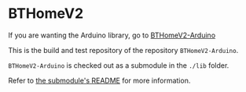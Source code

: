 # BTHomeV2
If you are wanting the Arduino library, go to [BTHomeV2-Arduino](https://github.com/deeja/BTHomeV2-Arduino)

This is the build and test repository of the repository `BTHomeV2-Arduino`.

`BTHomeV2-Arduino` is checked out as a submodule in the `./lib` folder.

Refer to [the submodule's README](./lib/BTHomeV2-Arduino/README.md) for more information.
